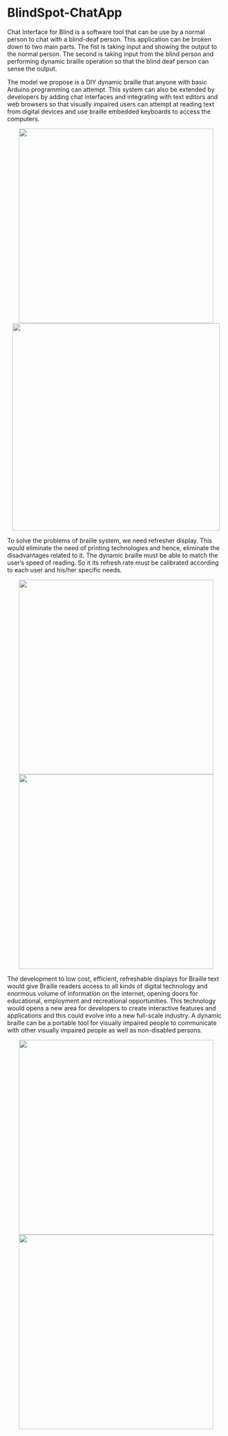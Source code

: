 # BlindSpot-ChatApp

Chat Interface for Blind is a software tool that can be use by a normal
person to chat with a blind-deaf person. This application can be broken down to
two main parts. The fist is taking input and showing the output to the normal
person. The second is taking input from the blind person and performing dynamic
braille operation so that the blind deaf person can sense the output.

The model we propose is a DIY dynamic braille that anyone with basic
Arduino programming can attempt. This system can also be extended by
developers by adding chat interfaces and integrating with text editors and
web browsers so that visually impaired users can attempt at reading text
from digital devices and use braille embedded keyboards to access the
computers.

<p align="center">
    <image src="screenshots/ss2.png" width="450">
    <image src="screenshots/ss1.png" width="480">
</p>

To solve the problems of braille system, we need refresher display. This
would eliminate the need of printing technologies and hence, eliminate the
disadvantages related to it. The dynamic braille must be able to match
the user’s speed of reading. So it its refresh rate must be calibrated
according to each user and his/her specific needs. 

<p align="center">
    <image src="screenshots/ss5.png" width="450">
    <image src="screenshots/ss6.png" width="450">
</p>
        
The development to low cost, efficient, refreshable displays for Braille text would give Braille
readers access to all kinds of digital technology and enormous volume of
information on the internet, opening doors for educational, employment
and recreational opportunities. This technology would opens a new area
for developers to create interactive features and applications and this
could evolve into a new full-scale industry. A dynamic braille can be a
portable tool for visually impaired people to communicate with other
visually impaired people as well as non-disabled persons.
        

             
        
<p align="center">
    <image src="screenshots/ss3.png" width="450">
    <image src="screenshots/ss4.png" width="450">
</p>        
        
        
        
        
        
